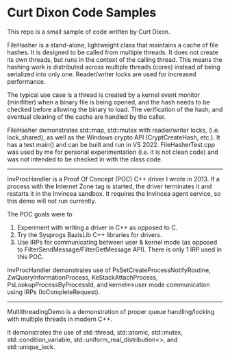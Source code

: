# Curt Dixon Code Samples
This repo is a small sample of code written by Curt Dixon.

FileHasher is a stand-alone, lightweight class that maintains a cache of file hashes. It is designed to be called from multiple threads. It does not create its own threads, but runs in the context of the calling thread. This means the hashing work is distributed across multiple threads (cores) instead of being serialized into only one. Reader/writer locks are used for increased performance.

The typical use case is a thread is created by a kernel event monitor (minifilter) when a binary file is being opened, and the hash needs to be checked before allowing the binary to load. The verification of the hash, and eventual clearing of the cache are handled by the caller.

FileHasher demonstrates std::map, std::mutex with reader/writer locks, (i.e. lock_shared), as well as the Windows crypto API (CryptCreateHash, etc.). It has a test main() and can be built and run in VS 2022. FileHasherTest.cpp was used by me for personal experimentation (i.e. it is not clean code) and was not intended to be checked in with the class code.  

------------

InvProcHandler is a Proof Of Concept (POC) C++ driver I wrote in 2013. If a process with the Internet Zone tag is started, the driver terminates it and restarts it in the Invincea sandbox. It requires the Invincea agent service, so this demo will not run currently.

The POC goals were to
  1) Experiment with writing a driver in C++ as opposed to C.
  2) Try the Sysprogs BazisLib C++ libraries for drivers.
  3) Use IRPs for communicating between user & kernel mode (as opposed to FilterSendMessage/FilterGetMessage API). There is only 1 IRP used in this POC.

InvProcHandler demonstrates use of PsSetCreateProcessNotifyRoutine, ZwQueryInformationProcess, KeStackAttachProcess, PsLookupProcessByProcessId, and kernel<->user mode communication using IRPs (IoCompleteRequest).

--------------

MultithreadingDemo is a demonstration of proper queue handling/locking with multiple threads in modern C++.

It demonstrates the use of std::thread, std::atomic, std::mutex, std::condition_variable, std::uniform_real_distribution<>, and std::unique_lock.

